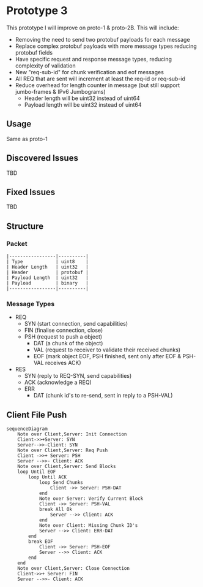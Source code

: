 # Prototype 3
This prototype I will improve on proto-1 & proto-2B. This will include:

- Removing the need to send two protobuf payloads for each message
- Replace complex protobuf payloads with more message types reducing protobuf fields
- Have specific request and response message types, reducing complexity of validation
- New "req-sub-id" for chunk verification and eof messages
- All REQ that are sent will increment at least the req-id or req-sub-id
- Reduce overhead for length counter in message (but still support jumbo-frames & IPv6 Jumbograms)
  - Header length will be uint32 instead of uint64
  - Payload length will be uint32 instead of uint64

## Usage
Same as proto-1

## Discovered Issues
TBD

## Fixed Issues
TBD

## Structure
### Packet

```
|-----------------|----------|
| Type            | uint8    |
| Header Length   | uint32   |
| Header          | protobuf |
| Payload Length  | uint32   |
| Payload         | binary   |
|-----------------|----------|
```

### Message Types

- REQ
  - SYN (start connection, send capabilities)
  - FIN (finalise connection, close)
  - PSH (request to push a object)
    - DAT (a chunk of the object)
    - VAL (request to receiver to validate their received chunks)
    - EOF (mark object EOF, PSH finished, sent only after EOF & PSH-VAL receives ACK)
- RES
  - SYN (reply to REQ-SYN, send capabilities)
  - ACK (acknowledge a REQ)
  - ERR
    - DAT (chunk id's to re-send, sent in reply to a PSH-VAL)

## Client File Push

```mermaid
sequenceDiagram
    Note over Client,Server: Init Connection
    Client->>+Server: SYN
    Server-->>-Client: SYN
    Note over Client,Server: Req Push
    Client ->>+ Server: PSH
    Server -->>- Client: ACK
    Note over Client,Server: Send Blocks
    loop Until EOF
        loop Until ACK
            loop Send Chunks
                Client ->> Server: PSH-DAT
            end
            Note over Server: Verify Current Block
            Client ->> Server: PSH-VAL
            break All Ok
                Server -->> Client: ACK
            end
            Note over Client: Missing Chunk ID's
            Server -->> Client: ERR-DAT
        end
        break EOF
            Client ->> Server: PSH-EOF
            Server -->> Client: ACK
        end
    end
    Note over Client,Server: Close Connection
    Client->>+ Server: FIN
    Server -->>- Client: ACK
```
